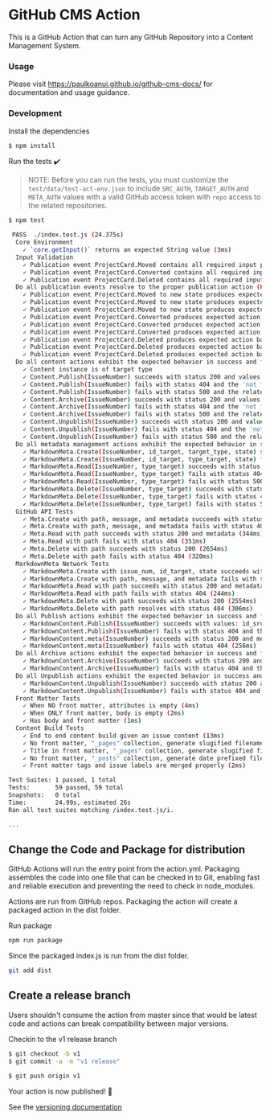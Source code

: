 # GitHub CMS Action

This is a GitHub Action that can turn any GitHub Repository into a Content Management System.

### Usage

Please visit https://paulkoanui.github.io/github-cms-docs/ for documentation and usage guidance.


### Development

Install the dependencies  
```bash
$ npm install
```

Run the tests :heavy_check_mark:  

> NOTE: Before you can run the tests, you must customize the `test/data/test-act-env.json` to include `SRC_AUTH`, `TARGET_AUTH` and `META_AUTH` values with a valid GitHub access token with `repo` access to the related repositories.

```bash
$ npm test

 PASS  ./index.test.js (24.375s)
  Core Environment
    ✓ `core.getInput()` returns an expected String value (3ms)
  Input Validation
    ✓ Publication event ProjectCard.Moved contains all required input parameters (3ms)
    ✓ Publication event ProjectCard.Converted contains all required input parameters (8ms)
    ✓ Publication event ProjectCard.Deleted contains all required input parameters (1ms)
  Do all publication events resolve to the proper publication action (Publish/Unpublish/Archive)?
    ✓ Publication event ProjectCard.Moved to new state produces expected action (1ms)
    ✓ Publication event ProjectCard.Moved to new state produces expected action
    ✓ Publication event ProjectCard.Moved to new state produces expected action (1ms)
    ✓ Publication event ProjectCard.Converted produces expected action based on state
    ✓ Publication event ProjectCard.Converted produces expected action based on state (1ms)
    ✓ Publication event ProjectCard.Converted produces expected action based on state
    ✓ Publication event ProjectCard.Deleted produces expected action based on state (1ms)
    ✓ Publication event ProjectCard.Deleted produces expected action based on state
    ✓ Publication event ProjectCard.Deleted produces expected action based on state
  Do all content actions exhibit the expected behavior in success and failure cases?
    ✓ Content instance is of target type
    ✓ Content.Publish(IssueNumber) succeeds with status 200 and values: id_src, id_target, time published (1ms)
    ✓ Content.Publish(IssueNumber) fails with status 404 and the 'not found' resource name (1ms)
    ✓ Content.Publish(IssueNumber) fails with status 500 and the related Error details
    ✓ Content.Archive(IssueNumber) succeeds with status 200 and values: id_src, id_target, time archived
    ✓ Content.Archive(IssueNumber) fails with status 404 and the 'not found' resource name (1ms)
    ✓ Content.Archive(IssueNumber) fails with status 500 and the related Error details
    ✓ Content.Unpublish(IssueNumber) succeeds with status 200 and values: id_src, id_target, time deleted (1ms)
    ✓ Content.Unpublish(IssueNumber) fails with status 404 and the 'not found' resource name (1ms)
    ✓ Content.Unpublish(IssueNumber) fails with status 500 and the related Error details (1ms)
  Do all metadata management actions exhibit the expected behavior in success and failure cases?
    ✓ MarkdownMeta.Create(IssueNumber, id_target, target_type, state) succeeds with status 200 and id_source, id_target, target_type, state (1ms)
    ✓ MarkdownMeta.Create(IssueNumber, id_target, type_target, state) fails with status 500 and id_target, target_type, and state
    ✓ MarkdownMeta.Read(IssueNumber, type_target) succeeds with status 200 and id_source, id_target, type_target, state (1ms)
    ✓ MarkdownMeta.Read(IssueNumber, type_target) fails with status 404 and id_target, target_type
    ✓ MarkdownMeta.Read(IssueNumber, type_target) fails with status 500 (1ms)
    ✓ MarkdownMeta.Delete(IssueNumber, type_target) succeeds with status 200
    ✓ MarkdownMeta.Delete(IssueNumber, type_target) fails with status 404 (1ms)
    ✓ MarkdownMeta.Delete(IssueNumber, type_target) fails with status 500 (1ms)
  GitHub API Tests
    ✓ Meta.Create with path, message, and metadata succeeds with status 200 (1306ms)
    ✓ Meta.Create with path, message, and metadata fails with status 401 (229ms)
    ✓ Meta.Read with path succeeds with status 200 and metadata (344ms)
    ✓ Meta.Read with path fails with status 404 (351ms)
    ✓ Meta.Delete with path succeeds with status 200 (2654ms)
    ✓ Meta.Delete with path fails with status 404 (320ms)
  MarkdownMeta Network Tests
    ✓ MarkdownMeta.Create with issue_num, id_target, state succeeds with status 200 (1220ms)
    ✓ MarkdownMeta.Create with path, message, and metadata fails with status 401 (194ms)
    ✓ MarkdownMeta.Read with path succeeds with status 200 and metadata (293ms)
    ✓ MarkdownMeta.Read with path fails with status 404 (244ms)
    ✓ MarkdownMeta.Delete with path succeeds with status 200 (2554ms)
    ✓ MarkdownMeta.Delete with path resolves with status 404 (306ms)
  Do all Publish actions exhibit the expected behavior in success and failure cases?
    ✓ MarkdownContent.Publish(IssueNumber) succeeds with values: id_src, id_target, time published (3706ms)
    ✓ MarkdownContent.Publish(IssueNumber) fails with status 404 and the 'not found' resource name (246ms)
    ✓ MarkdownContent.meta(IssueNumber) succeeds with status 200 and metadata record (289ms)
    ✓ MarkdownContent.meta(IssueNumber) fails with status 404 (256ms)
  Do all Archive actions exhibit the expected behavior in success and failure cases?
    ✓ MarkdownContent.Archive(IssueNumber) succeeds with status 200 and values: id_src, id_target, time archived (4691ms)
    ✓ MarkdownContent.Archive(IssueNumber) fails with status 404 and the 'not found' resource name (218ms)
  Do all Unpublish actions exhibit the expected behavior in success and failure cases?
    ✓ MarkdownContent.Unpublish(IssueNumber) succeeds with status 200 and values: id_src, id_target, time deleted (3047ms)
    ✓ MarkdownContent.Unpublish(IssueNumber) fails with status 404 and the 'not found' resource name (271ms)
  Front Matter Tests
    ✓ When NO front matter, attributes is empty (4ms)
    ✓ When ONLY front matter, body is empty (2ms)
    ✓ Has body and front matter (1ms)
  Content Build Tests
    ✓ End to end content build given an issue content (13ms)
    ✓ No front matter, "_pages" collection, generate slugified filename from issue title (2ms)
    ✓ Title in front matter, "_pages" collection, generate slugified filename from front matter title (2ms)
    ✓ No front matter, "_posts" collection, generate date prefixed filename (1ms)
    ✓ Front matter tags and issue labels are merged properly (2ms)

Test Suites: 1 passed, 1 total
Tests:       59 passed, 59 total
Snapshots:   0 total
Time:        24.99s, estimated 26s
Ran all test suites matching /index.test.js/i.

...
```

## Change the Code and Package for distribution

GitHub Actions will run the entry point from the action.yml. Packaging assembles the code into one file that can be checked in to Git, enabling fast and reliable execution and preventing the need to check in node_modules.

Actions are run from GitHub repos.  Packaging the action will create a packaged action in the dist folder.

Run package

```bash
npm run package
```

Since the packaged index.js is run from the dist folder.

```bash
git add dist
```

## Create a release branch

Users shouldn't consume the action from master since that would be latest code and actions can break compatibility between major versions.

Checkin to the v1 release branch

```bash
$ git checkout -b v1
$ git commit -a -m "v1 release"
```

```bash
$ git push origin v1
```

Your action is now published! :rocket: 

See the [versioning documentation](https://github.com/actions/toolkit/blob/master/docs/action-versioning.md)